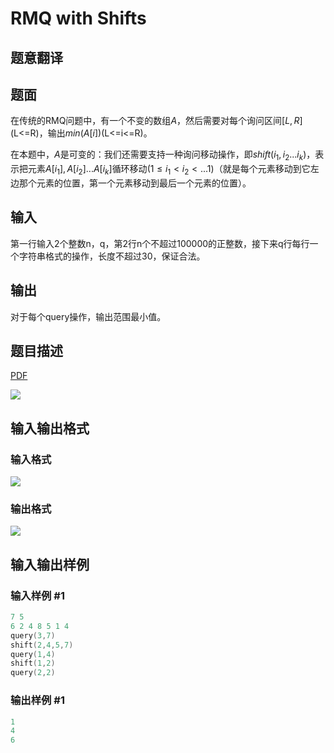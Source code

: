 # RMQ with Shifts

## 题意翻译

## 题面

在传统的RMQ问题中，有一个不变的数组$A$，然后需要对每个询问区间$[L,R]$(L<=R)，输出$min(A[i])$(L<=i<=R)。

在本题中，$A$是可变的：我们还需要支持一种询问移动操作，即$shift(i_1,i_2 ... i_k)$，表示把元素$A[i_1],A[i_2] ... A[i_k]$循环移动$(1\le i_1<i_2<...1)$（就是每个元素移动到它左边那个元素的位置，第一个元素移动到最后一个元素的位置）。

## 输入

第一行输入2个整数n，q，第2行n个不超过100000的正整数，接下来q行每行一个字符串格式的操作，长度不超过30，保证合法。

## 输出

对于每个query操作，输出范围最小值。

## 题目描述

[problemUrl]: https://uva.onlinejudge.org/index.php?option=com_onlinejudge&Itemid=8&category=244&page=show_problem&problem=3720

[PDF](https://uva.onlinejudge.org/external/122/p12299.pdf)

![](https://cdn.luogu.com.cn/upload/vjudge_pic/UVA12299/37429cb2f857aaacd9179cd7577b0be862c9ee08.png)

## 输入输出格式

### 输入格式

![](https://cdn.luogu.com.cn/upload/vjudge_pic/UVA12299/e43988da8ae356433fb021e3e8920b9ecef38f7a.png)

### 输出格式

![](https://cdn.luogu.com.cn/upload/vjudge_pic/UVA12299/618910b1db9e97e5cb9efc6ffe95d799ebeb4c27.png)

## 输入输出样例

### 输入样例 #1

```cpp
7 5
6 2 4 8 5 1 4
query(3,7)
shift(2,4,5,7)
query(1,4)
shift(1,2)
query(2,2)
```


### 输出样例 #1

```cpp
1
4
6
```


